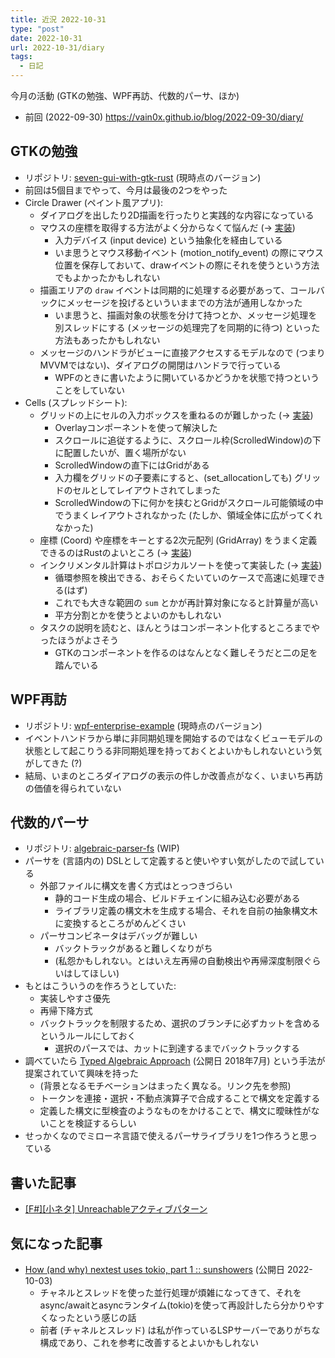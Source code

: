 ```yaml
---
title: 近況 2022-10-31
type: "post"
date: 2022-10-31
url: 2022-10-31/diary
tags:
  - 日記
---
```


今月の活動 (GTKの勉強、WPF再訪、代数的パーサ、ほか)

<!--more-->

- 前回 (2022-09-30) <https://vain0x.github.io/blog/2022-09-30/diary/>

## GTKの勉強

- リポジトリ: [seven-gui-with-gtk-rust](https://github.com/vain0x/playground/tree/038bf98d90f75060c6b104a5ba2e8aa08ef8285b/2022-09-13-seven-gui-with-gtk-rust) (現時点のバージョン)
- 前回は5個目までやって、今月は最後の2つをやった
- Circle Drawer (ペイント風アプリ):
    - ダイアログを出したり2D描画を行ったりと実践的な内容になっている
    - マウスの座標を取得する方法がよく分からなくて悩んだ (→ [実装](https://github.com/vain0x/playground/blob/038bf98d90f75060c6b104a5ba2e8aa08ef8285b/2022-09-13-seven-gui-with-gtk-rust/circle-drawer/src/main.rs#L200-L209))
        - 入力デバイス (input device) という抽象化を経由している
        - いま思うとマウス移動イベント (motion_notify_event) の際にマウス位置を保存しておいて、drawイベントの際にそれを使うという方法でもよかったかもしれない
    - 描画エリアの `draw` イベントは同期的に処理する必要があって、コールバックにメッセージを投げるといういままでの方法が通用しなかった
        - いま思うと、描画対象の状態を分けて持つとか、メッセージ処理を別スレッドにする (メッセージの処理完了を同期的に待つ) といった方法もあったかもしれない
    - メッセージのハンドラがビューに直接アクセスするモデルなので (つまりMVVMではない)、ダイアログの開閉はハンドラで行っている
        - WPFのときに書いたように開いているかどうかを状態で持つということをしていない
- Cells (スプレッドシート):
    - グリッドの上にセルの入力ボックスを重ねるのが難しかった (→ [実装](https://github.com/vain0x/playground/blob/038bf98d90f75060c6b104a5ba2e8aa08ef8285b/2022-09-13-seven-gui-with-gtk-rust/cells/src/main.rs#L93))
        - Overlayコンポーネントを使って解決した
        - スクロールに追従するように、スクロール枠(ScrolledWindow)の下に配置したいが、置く場所がない
        - ScrolledWindowの直下にはGridがある
        - 入力欄をグリッドの子要素にすると、(set_allocationしても) グリッドのセルとしてレイアウトされてしまった
        - ScrolledWindowの下に何かを挟むとGridがスクロール可能領域の中でうまくレイアウトされなかった (たしか、領域全体に広がってくれなかった)
    - 座標 (Coord) や座標をキーとする2次元配列 (GridArray) をうまく定義できるのはRustのよいところ (→ [実装](https://github.com/vain0x/playground/blob/038bf98d90f75060c6b104a5ba2e8aa08ef8285b/2022-09-13-seven-gui-with-gtk-rust/cells/src/coord.rs))
    - インクリメンタル計算はトポロジカルソートを使って実装した (→ [実装](https://github.com/vain0x/playground/blob/038bf98d90f75060c6b104a5ba2e8aa08ef8285b/2022-09-13-seven-gui-with-gtk-rust/cells/src/model.rs#L320))
        - 循環参照を検出できる、おそらくたいていのケースで高速に処理できる(はず)
        - これでも大きな範囲の `sum` とかが再計算対象になると計算量が高い
        - 平方分割とかを使うとよいのかもしれない
    - タスクの説明を読むと、ほんとうはコンポーネント化するところまでやったほうがよさそう
        - GTKのコンポーネントを作るのはなんとなく難しそうだと二の足を踏んでいる

## WPF再訪

- リポジトリ: [wpf-enterprise-example](https://github.com/vain0x/playground/tree/a20ccf6086d5b49962418cd67739895679bc8ccf/2022-09-19-wpf-enterprise-example) (現時点のバージョン)
- イベントハンドラから単に非同期処理を開始するのではなくビューモデルの状態として起こりうる非同期処理を持っておくとよいかもしれないという気がしてきた (?)
- 結局、いまのところダイアログの表示の件しか改善点がなく、いまいち再訪の価値を得られていない

## 代数的パーサ

- リポジトリ: [algebraic-parser-fs](https://github.com/vain0x/playground/tree/a20ccf6086d5b49962418cd67739895679bc8ccf/2022-10-08-algebraic-parser-fs) (WIP)
- パーサを (言語内の) DSLとして定義すると使いやすい気がしたので試している
    - 外部ファイルに構文を書く方式はとっつきづらい
        - 静的コード生成の場合、ビルドチェインに組み込む必要がある
        - ライブラリ定義の構文木を生成する場合、それを自前の抽象構文木に変換するところがめんどくさい
    - パーサコンビネータはデバッグが難しい
        - バックトラックがあると難しくなりがち
        - (私怨かもしれない。とはいえ左再帰の自動検出や再帰深度制限ぐらいはしてほしい)
- もとはこういうのを作ろうとしていた:
    - 実装しやすさ優先
    - 再帰下降方式
    - バックトラックを制限するため、選択のブランチに必ずカットを含めるというルールにしておく
        - 選択のパースでは、カットに到達するまでバックトラックする
- 調べていたら [Typed Algebraic Approach](https://semantic-domain.blogspot.com/2018/07/a-typed-algebraic-approach-to-parsing.html) (公開日 2018年7月) という手法が提案されていて興味を持った
    - (背景となるモチベーションはまったく異なる。リンク先を参照)
    - トークンを連接・選択・不動点演算子で合成することで構文を定義する
    - 定義した構文に型検査のようなものをかけることで、構文に曖昧性がないことを検証するらしい
- せっかくなのでミローネ言語で使えるパーサライブラリを1つ作ろうと思っている

## 書いた記事

- [\[F#\]\[小ネタ\] Unreachableアクティブパターン](https://vain0x.github.io/blog/2022-10-21/unreachable-active-pattern/)

## 気になった記事

- [How (and why) nextest uses tokio, part 1 :: sunshowers](https://sunshowers.io/posts/nextest-and-tokio-1/) (公開日 2022-10-03)
    - チャネルとスレッドを使った並行処理が煩雑になってきて、それをasync/awaitとasyncランタイム(tokio)を使って再設計したら分かりやすくなったという感じの話
    - 前者 (チャネルとスレッド) は私が作っているLSPサーバーでありがちな構成であり、これを参考に改善するとよいかもしれない

